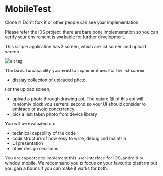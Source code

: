 # MobileTest

Clone it! Don't fork it or other people can see your implementation.

Please refer the iOS project, there are bare bone implementation so you can verify your enviroment is workable for further development. 

This simple application has 2 screen, which are list screen and upload screen.

![alt tag](https://cloud.githubusercontent.com/assets/1186623/13046748/b4ad69a4-d415-11e5-9ba9-c7c30780427b.png)

The basic functionality you need to implement are:
For the list screen
- display collection of uploaded photo. 

For the upload screen,
- upload a photo through drawing api. The nature :smiling_imp: of this api will randomly block you serveral second so your UI should consider to embrace or avoid concurrency.
- pick a last taken photo from device library

You will be evaluated on: 
- technical capability of the code
- code structure of how easy to write, debug and maintain
- UI presentation
- other design decisions

You are expceted to implement this user interface for iOS, android or window mobile. We recommend you to focus on your favourite platform but you gain a bouns if you can make it works for both.  
